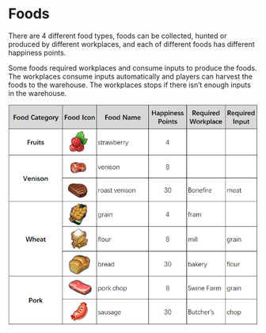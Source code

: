 # Foods

There are 4 different food types, foods can be collected, hunted or produced by different workplaces, and each of different foods has different happiness points.

Some foods required workplaces and consume inputs to produce the foods. The workplaces consume inputs automatically and players can harvest the foods to the warehouse. The workplaces stops if there isn’t enough inputs in the warehouse.

![](<../.gitbook/assets/image (2).png>)

